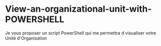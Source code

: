 # View-an-organizational-unit-with-POWERSHELL
Je vous proposer un script PowerShell qui me permettra d visualiser votre Unité d'Organisation
